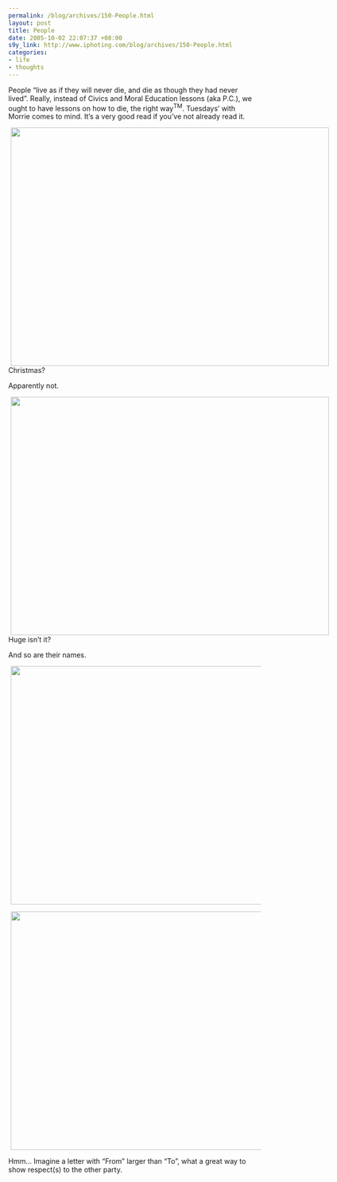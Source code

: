 ```yaml
--- 
permalink: /blog/archives/150-People.html
layout: post
title: People
date: 2005-10-02 22:07:37 +08:00
s9y_link: http://www.iphoting.com/blog/archives/150-People.html
categories: 
- life
- thoughts
---
```

<p class="whiteline"><p>People &#8220;live as if they will never die, and die as though they had never lived&#8221;. Really, instead of Civics and Moral Education lessons (aka P.C.), we ought to have lessons on how to die, the right way<sup>TM</sup>. Tuesdays&#8217; with Morrie comes to mind. It&#8217;s a very good read if you&#8217;ve not already read it.</p>
</p><p class="whiteline"><div class="serendipity_imageComment_center" style="width: 640px"><div class="serendipity_imageComment_img"><img width='640' height='480' border='0' hspace='5' src='http://static-s3.iphoting.com/blog/uploads/Life/Not-Christmas.jpg' alt='' /></div><div class="serendipity_imageComment_txt">Christmas?</div></div>
</p><p class="whiteline"><p>Apparently not.</p>
</p><p class="whiteline"><div class="serendipity_imageComment_center" style="width: 640px"><div class="serendipity_imageComment_img"><img width='640' height='480' border='0' hspace='5' src='http://static-s3.iphoting.com/blog/uploads/Life/Flowers1.jpg' alt='' /></div><div class="serendipity_imageComment_txt">Huge isn&#8217;t it?</div></div>
</p><p class="whiteline"><p>And so are their names.</p>
</p><p class="break"><p><img width='640' height='480' border='0' hspace='5' src='http://static-s3.iphoting.com/blog/uploads/Life/Flowers2.jpg' alt='' /></p><p class="whiteline"><img width='640' height='480' border='0' hspace='5' src='http://static-s3.iphoting.com/blog/uploads/Life/Flowers3.jpg' alt='' /></p>
</p><p class="break"><p>Hmm... Imagine a letter with &#8220;From&#8221; larger than &#8220;To&#8221;, what a great way to show respect(s) to the other party.</p></p>
